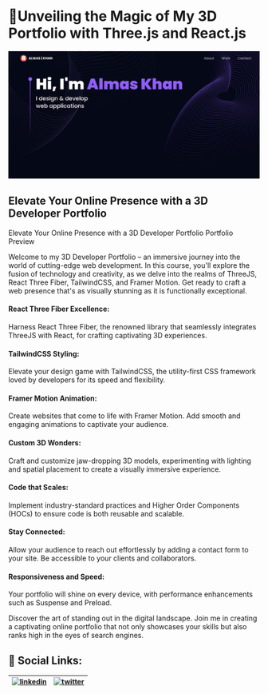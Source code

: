 
# 🚀Unveiling the Magic of My 3D Portfolio with Three.js and React.js
![Portfolio Preview](src/assets/portfolioimg.png)
## Elevate Your Online Presence with a 3D Developer Portfolio
Elevate Your Online Presence with a 3D Developer Portfolio
Portfolio Preview

Welcome to my 3D Developer Portfolio – an immersive journey into the world of cutting-edge web development. In this course, you'll explore the fusion of technology and creativity, as we delve into the realms of ThreeJS, React Three Fiber, TailwindCSS, and Framer Motion. Get ready to craft a web presence that's as visually stunning as it is functionally exceptional.

#### React Three Fiber Excellence: 

Harness React Three Fiber, the renowned library that seamlessly integrates ThreeJS with React, for crafting captivating 3D experiences.

#### TailwindCSS Styling: 

Elevate your design game with TailwindCSS, the utility-first CSS framework loved by developers for its speed and flexibility.

#### Framer Motion Animation: 

Create websites that come to life with Framer Motion. Add smooth and engaging animations to captivate your audience.

#### Custom 3D Wonders: 
Craft and customize jaw-dropping 3D models, experimenting with lighting and spatial placement to create a visually immersive experience.

#### Code that Scales:

Implement industry-standard practices and Higher Order Components (HOCs) to ensure code is both reusable and scalable.

#### Stay Connected: 
Allow your audience to reach out effortlessly by adding a contact form to your site. Be accessible to your clients and collaborators.

#### Responsiveness and Speed: 

Your portfolio will shine on every device, with performance enhancements such as Suspense and Preload.

Discover the art of standing out in the digital landscape. Join me in creating a captivating online portfolio that not only showcases your skills but also ranks high in the eyes of search engines.
## 🔗 Social Links:

| [![linkedin](https://img.shields.io/badge/linkedin-0A66C2?style=for-the-badge&logo=linkedin&logoColor=white)](https://www.linkedin.com/in/almaskhann/) | [![twitter](https://img.shields.io/badge/twitter-1DA1F2?style=for-the-badge&logo=twitter&logoColor=white)](https://twitter.com/almas_khan1286) |
| --- | --- |


